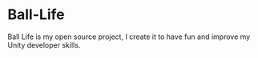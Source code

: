 # Ball-Life
Ball Life is my open source project, I create it to have fun and improve my Unity developer skills.
